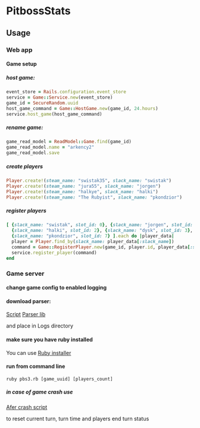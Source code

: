 # PitbossStats

## Usage

### Web app

#### Game setup

##### host game:

```ruby
event_store = Rails.configuration.event_store
service = Game::Service.new(event_store)
game_id = SecureRandom.uuid
host_game_command = Game::HostGame.new(game_id, 24.hours)
service.host_game(host_game_command)
```

##### rename game:

```ruby
game_read_model = ReadModel::Game.find(game_id)
game_read_model.name = "arkency2"
game_read_model.save
```

##### create players

```ruby
Player.create!(steam_name: "swistak35", slack_name: "swistak")
Player.create!(steam_name: "jura55", slack_name: "jorgen")
Player.create!(steam_name: "halkye", slack_name: "halki")
Player.create!(steam_name: "The Rubyist", slack_name: "pkondzior")
```

##### register players

```ruby
[ {slack_name: "swistak", slot_id: 0}, {slack_name: "jorgen", slot_id: 1},
  {slack_name: "halki", slot_id: 2}, {slack_name: "dysk", slot_id: 3},
  {slack_name: "pkondzior", slot_id: 7} ].each do |player_data|
  player = Player.find_by(slack_name: player_data[:slack_name])
  command = Game::RegisterPlayer.new(game_id, player.id, player_data[:slot_id])
  service.register_player(command)
end
```

### Game server

#### change game config to enabled logging
#### download parser:

[Script](https://github.com/dysk/pitboss-stats/blob/master/script/pbs3.rb)
[Parser lib](https://github.com/dysk/pitboss-stats/blob/master/logs_parser/lib/logs_parser.rb)

and place in Logs directory

#### make sure you have ruby installed

You can use [Ruby installer](https://rubyinstaller.org/)

#### run from command line

`ruby pbs3.rb [game_uuid] [players_count]`

##### in case of game crash use

[Afer crash script](https://github.com/dysk/pitboss-stats/blob/master/script/after_crash.rb)

to reset current turn, turn time and players end turn status
